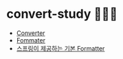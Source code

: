 # convert-study 👨🏻‍💻
- [Converter](https://github.com/imkh817/converter-spring/blob/master/src/main/resources/templates/Converter.md)
- [Fommater](https://github.com/imkh817/converter-spring/blob/master/src/main/resources/templates/Formatter.md)
- [스프링이 제공하는 기본 Formatter](https://github.com/imkh817/converter-spring/blob/master/src/main/resources/templates/%EC%8A%A4%ED%94%84%EB%A7%81%EC%9D%B4%20%EC%A0%9C%EA%B3%B5%ED%95%98%EB%8A%94%20%EA%B8%B0%EB%B3%B8%20Fommater.md)